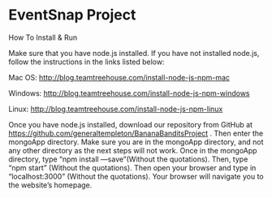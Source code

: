 # EventSnap Project
How To Install & Run

Make sure that you have node.js installed. If you have not installed node.js, follow the instructions  in the links listed below:
  
  Mac OS: http://blog.teamtreehouse.com/install-node-js-npm-mac
  
  Windows: http://blog.teamtreehouse.com/install-node-js-npm-windows
  
  Linux: http://blog.teamtreehouse.com/install-node-js-npm-linux
  
Once you have node.js installed, download our repository from GitHub at https://github.com/generaltempleton/BananaBanditsProject . Then enter the mongoApp directory. Make sure you are in the mongoApp directory, and not any other directory as the next steps will not work.
Once in the mongoApp directory, type “npm install —save”(Without the quotations). Then, type “npm start” (Without the quotations). Then open your browser and type in “localhost:3000” (Without the quotations). Your browser will navigate you to the website’s homepage.
